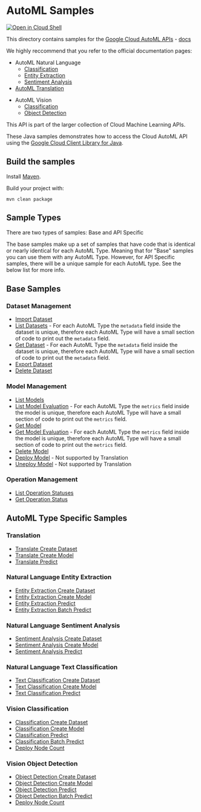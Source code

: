 # AutoML Samples

<a href="https://console.cloud.google.com/cloudshell/open?git_repo=https://github.com/GoogleCloudPlatform/java-docs-samples&page=editor&open_in_editor=automl/cloud-client/README.md">
<img alt="Open in Cloud Shell" src ="http://gstatic.com/cloudssh/images/open-btn.png"></a>


This directory contains samples for the [Google Cloud AutoML APIs](https://cloud.google.com/automl/) - [docs](https://cloud.google.com/automl/docs/)

We highly reccommend that you refer to the official documentation pages:
* AutoML Natural Language
  * [Classification](https://cloud.google.com/natural-language/automl/docs)
  * [Entity Extraction](https://cloud.google.com/natural-language/automl/entity-analysis/docs)
  * [Sentiment Analysis](https://cloud.google.com/natural-language/automl/sentiment/docs)
* [AutoML Translation](https://cloud.google.com/translate/automl/docs)
<!--* AutoML Video Intelligence
  * [Classification](https://cloud.google.com/video-intelligence/automl/docs)
  * [Object Tracking](https://cloud.google.com/video-intelligence/automl/object-tracking/docs) -->
* AutoML Vision
  * [Classification](https://cloud.google.com/vision/automl/docs)
  <!--* [Edge](https://cloud.google.com/vision/automl/docs/edge-quickstart) -->
  * [Object Detection](https://cloud.google.com/vision/automl/object-detection/docs)
<!--* [AutoML Tables](https://cloud.google.com/automl-tables/docs)-->

This API is part of the larger collection of Cloud Machine Learning APIs.

These Java samples demonstrates how to access the Cloud AutoML API
using the [Google Cloud Client Library for Java][google-cloud-java].

[google-cloud-java]: https://github.com/GoogleCloudPlatform/google-cloud-java

## Build the samples

Install [Maven](http://maven.apache.org/).

Build your project with:

```
mvn clean package
```

## Sample Types
There are two types of samples: Base and API Specific

The base samples make up a set of samples that have code that
is identical or nearly identical for each AutoML Type. Meaning that for "Base" samples you can use them with any AutoML
Type. However, for API Specific samples, there will be a unique sample for each AutoML type. See the below list for more info.

## Base Samples
### Dataset Management
* [Import Dataset](src/main/java/com/example/automl/ImportDataset.java)
* [List Datasets](src/main/java/com/example/automl/ListDatasets.java) - For each AutoML Type the `metadata` field inside the dataset is unique, therefore each AutoML Type will have a
small section of code to print out the `metadata` field. 
* [Get Dataset](src/main/java/com/example/automl/GetDataset.java) - For each AutoML Type the `metadata` field inside the dataset is unique, therefore each AutoML Type will have a
small section of code to print out the `metadata` field. 
* [Export Dataset](src/main/java/com/example/automl/ExportDataset.java)
* [Delete Dataset](src/main/java/com/example/automl/DeleteDataset.java)
### Model Management
* [List Models](src/main/java/com/example/automl/ListModels.java)
* [List Model Evaluation](src/main/java/com/example/automl/ListModelEvaluations.java) - For each AutoML Type the `metrics` field inside the model is unique, therefore each AutoML Type will have a small section of code to print out the `metrics` field.
* [Get Model](src/main/java/com/example/automl/)
* [Get Model Evaluation](src/main/java/com/example/automl/GetModelEvaluation.java) - For each AutoML Type the `metrics` field inside the model is unique, therefore each AutoML Type will have a small section of code to print out the `metrics` field.
* [Delete Model](src/main/java/com/example/automl/DeleteModel.java)
* [Deploy Model](src/main/java/com/example/automl/DeployModel.java) - Not supported by Translation
* [Uneploy Model](src/main/java/com/example/automl/UndeployModel.java) - Not supported by Translation


### Operation Management
* [List Operation Statuses](src/main/java/com/example/automl/ListOperationStatus.java)
* [Get Operation Status](src/main/java/com/example/automl/GetOperationStatus.java)

## AutoML Type Specific Samples
### Translation
* [Translate Create Dataset](src/main/java/com/example/automl/TranslateCreateDataset.java)
* [Translate Create Model](src/main/java/com/example/automl/TranslateCreateModel.java)
* [Translate Predict](src/main/java/com/example/automl/TranslatePredict.java)

### Natural Language Entity Extraction
* [Entity Extraction Create Dataset](src/main/java/com/example/automl/LanguageEntityExtractionCreateDataset.java)
* [Entity Extraction Create Model](src/main/java/com/example/automl/LanguageEntityExtractionCreateModel.java)
* [Entity Extraction Predict](src/main/java/com/example/automl/LanguageEntityExtractionPredict.java)
* [Entity Extraction Batch Predict](src/main/java/com/example/automl/LanguageBatchPredict.java)

### Natural Language Sentiment Analysis
* [Sentiment Analysis Create Dataset](src/main/java/com/example/automl/LanguageSentimentAnalysisCreateDataset.java)
* [Sentiment Analysis Create Model](src/main/java/com/example/automl/LanguageSentimentAnalysisCreateModel.java)
* [Sentiment Analysis Predict](src/main/java/com/example/automl/LanguageSentimentAnalysisPredict.java)

### Natural Language Text Classification
* [Text Classification Create Dataset](src/main/java/com/example/automl/LanguageTextClassificationCreateDataset.java)
* [Text Classification Create Model](src/main/java/com/example/automl/LanguageTextClassificationCreateModel.java)
* [Text Classification Predict](src/main/java/com/example/automl/LanguageTextClassificationPredict.java)

### Vision Classification
* [Classification Create Dataset](src/main/java/com/example/automl/VisionClassificationCreateDataset.java)
* [Classification Create Model](src/main/java/com/example/automl/VisionClassificationCreateModel.java)
* [Classification Predict](src/main/java/com/example/automl/VisionClassificationPredict.java)
* [Classification Batch Predict](src/main/java/com/example/automl/VisionBatchPredict.java)
* [Deploy Node Count](src/main/java/com/example/automl/VisionClassificationDeployModelNodeCount.java)

### Vision Object Detection
* [Object Detection Create Dataset](src/main/java/com/example/automl/VisionObjectDetectionCreateDataset.java)
* [Object Detection Create Model](src/main/java/com/example/automl/VisionObjectDetectionCreateModel.java)
* [Object Detection Predict](src/main/java/com/example/automl/VisionObjectDetectionPredict.java)
* [Object Detection Batch Predict](src/main/java/com/example/automl/VisionBatchPredict.java)
* [Deploy Node Count](src/main/java/com/example/automl/VisionObjectDetectionDeployModelNodeCount.java)
